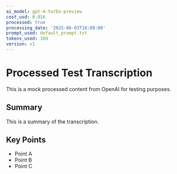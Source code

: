 ```yaml
---
ai_model: gpt-4-turbo-preview
cost_usd: 0.016
processed: true
processing_date: '2025-06-03T10:00:00'
prompt_used: default_prompt.txt
tokens_used: 160
version: v1
---
```

# Processed Test Transcription

This is a mock processed content from OpenAI for testing purposes.

## Summary

This is a summary of the transcription.

## Key Points

- Point A
- Point B
- Point C